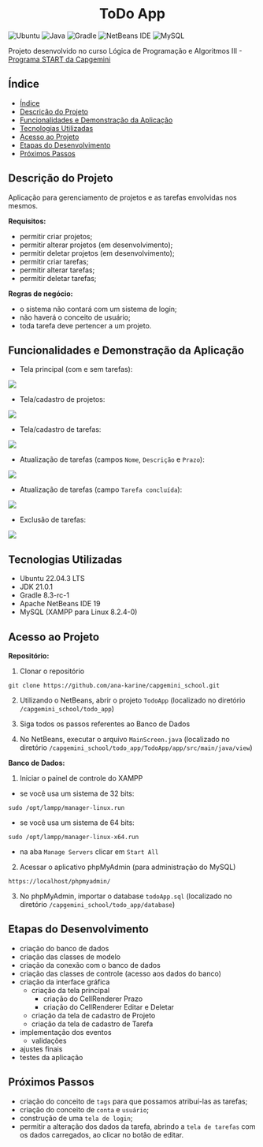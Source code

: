<h1 align="center"> ToDo App </h1>

![Ubuntu](https://img.shields.io/badge/Ubuntu-E95420?style=for-the-badge&logo=ubuntu&logoColor=white) ![Java](https://img.shields.io/badge/java-%23ED8B00.svg?style=for-the-badge&logo=openjdk&logoColor=white) ![Gradle](https://img.shields.io/badge/Gradle-02303A.svg?style=for-the-badge&logo=Gradle&logoColor=white) ![NetBeans IDE](https://img.shields.io/badge/NetBeansIDE-1B6AC6.svg?style=for-the-badge&logo=apache-netbeans-ide&logoColor=white) ![MySQL](https://img.shields.io/badge/mysql-%2300f.svg?style=for-the-badge&logo=mysql&logoColor=white)    

Projeto desenvolvido no curso Lógica de Programação e Algoritmos III - [Programa START da Capgemini](https://startcapgemini.com.br/)

## Índice 

* [Índice](#índice)
* [Descrição do Projeto](#descrição-do-projeto)
* [Funcionalidades e Demonstração da Aplicação](#funcionalidades-e-demonstração-da-aplicação)
* [Tecnologias Utilizadas](#tecnologias-utilizadas)
* [Acesso ao Projeto](#acesso-ao-projeto)
* [Etapas do Desenvolvimento](#etapas-do-desenvolvimento)
* [Próximos Passos](#próximos-passos)

## Descrição do Projeto
Aplicação para gerenciamento de projetos e as tarefas envolvidas nos mesmos.

**Requisitos:**

* permitir criar projetos;
* permitir alterar projetos (em desenvolvimento);
* permitir deletar projetos (em desenvolvimento);
* permitir criar tarefas;
* permitir alterar tarefas;
* permitir deletar tarefas;

**Regras de negócio:**

* o sistema não contará com um sistema de login;
* não haverá o conceito de usuário;
* toda tarefa deve pertencer a um projeto.

## Funcionalidades e Demonstração da Aplicação

* Tela principal (com e sem tarefas):

<img src="./images/general.gif">

* Tela/cadastro de projetos:

<img src="./images/create_projects.gif">

* Tela/cadastro de tarefas:

<img src="./images/create_tasks.gif">

* Atualização de tarefas (campos `Nome`, `Descrição` e `Prazo`):

<img src="./images/update_tasks.gif">

* Atualização de tarefas (campo `Tarefa concluída`):

<img src="./images/update_tasks_status.gif">

* Exclusão de tarefas:

<img src="./images/delete_tasks.gif">

## Tecnologias Utilizadas

* Ubuntu 22.04.3 LTS
* JDK 21.0.1 
* Gradle 8.3-rc-1
* Apache NetBeans IDE 19
* MySQL (XAMPP para Linux 8.2.4-0)

## Acesso ao Projeto

**Repositório:**

1. Clonar o repositório
```
git clone https://github.com/ana-karine/capgemini_school.git
```

2. Utilizando o NetBeans, abrir o projeto `TodoApp` (localizado no diretório `/capgemini_school/todo_app`)

3. Siga todos os passos referentes ao Banco de Dados

4. No NetBeans, executar o arquivo `MainScreen.java` (localizado no diretório `/capgemini_school/todo_app/TodoApp/app/src/main/java/view`)

**Banco de Dados:**

1. Iniciar o painel de controle do XAMPP

- se você usa um sistema de 32 bits:
```
sudo /opt/lampp/manager-linux.run
```
- se você usa um sistema de 64 bits:
```
sudo /opt/lampp/manager-linux-x64.run
```

- na aba `Manage Servers` clicar em `Start All` 

2. Acessar o aplicativo phpMyAdmin (para administração do MySQL)

```
https://localhost/phpmyadmin/
```

3. No phpMyAdmin, importar o database `todoApp.sql` (localizado no diretório `/capgemini_school/todo_app/database`)

## Etapas do Desenvolvimento

* criação do banco de dados
* criação das classes de modelo
* criação da conexão com o banco de dados
* criação das classes de controle (acesso aos dados do banco)
* criação da interface gráfica
    - criação da tela principal
        - criação do CellRenderer Prazo
        - criação do CellRenderer Editar e Deletar
    - criação da tela de cadastro de Projeto
    - criação da tela de cadastro de Tarefa
* implementação dos eventos
    - validações
* ajustes finais
* testes da aplicação

## Próximos Passos
  
* criação do conceito de `tags` para que possamos atribuí-las as tarefas;
* criação do conceito de `conta` e `usuário`;
* construção de uma `tela de login`;
* permitir a alteração dos dados da tarefa, abrindo a `tela de tarefas` com os dados carregados, ao clicar no botão de editar.


